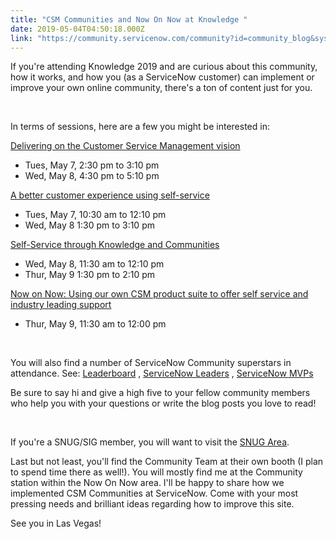 ```yaml
---
title: "CSM Communities and Now On Now at Knowledge "
date: 2019-05-04T04:50:18.000Z
link: "https://community.servicenow.com/community?id=community_blog&sys_id=aade4104dbd573085129a851ca961964"
---
```

<p>If you&#39;re attending Knowledge 2019 and are curious about this community, how it works, and how you (as a ServiceNow customer) can implement or improve your own online community, there&#39;s a ton of content just for you.</p>
<p> </p>
<p>In terms of sessions, here are a few you might be interested in:</p>
<p><a href="https://www.servicenowevents.com/knowledge2019/public_session_view.php?session_id&#61;734&amp;agenda_session_id&#61;1697" rel="nofollow">Delivering on the Customer Service Management vision</a></p>
<ul><li>Tues, May 7, 2:30 pm to 3:10 pm</li><li>Wed, May 8, 4:30 pm to 5:10 pm</li></ul>
<p><a href="https://www.servicenowevents.com/knowledge2019/public_session_view.php?session_id&#61;163&amp;agenda_session_id&#61;681" rel="nofollow">A better customer experience using self-service</a></p>
<ul><li>Tues, May 7, 10:30 am to 12:10 pm</li><li>Wed, May 8 1:30 pm to 3:10 pm</li></ul>
<p><a href="https://www.servicenowevents.com/knowledge2019/public_session_view.php?session_id&#61;733&amp;agenda_session_id&#61;1743" rel="nofollow">Self-Service through Knowledge and Communities</a></p>
<ul><li>Wed, May 8, 11:30 am to 12:10 pm</li><li>Thur, May 9 1:30 pm to 2:10 pm</li></ul>
<p><a href="https://www.servicenowevents.com/knowledge2019/public_session_view.php?session_id&#61;1049&amp;agenda_session_id&#61;1414" rel="nofollow">Now on Now: Using our own CSM product suite to offer self service and industry leading support</a></p>
<ul><li>Thur, May 9, 11:30 am to 12:00 pm</li></ul>
<p> </p>
<p>You will also find a number of ServiceNow Community superstars in attendance. See: <a href="https://community.servicenow.com/community?id&#61;community_leaderboard_page" rel="nofollow">Leaderboard</a> , <a href="https://community.servicenow.com/community?id&#61;community_static&amp;sys_id&#61;dbc3be65dbdc5bc0b322f4621f961993" rel="nofollow">ServiceNow Leaders</a> , <a href="https://community.servicenow.com/community?id&#61;community_static&amp;content_id&#61;a49490aedb9cd70c0e3dfb651f961916" rel="nofollow">ServiceNow MVPs</a></p>
<p>Be sure to say hi and give a high five to your fellow community members who help you with your questions or write the blog posts you love to read!</p>
<p> </p>
<p>If you&#39;re a SNUG/SIG member, you will want to visit the <a href="https://community.servicenow.com/community?id&#61;community_blog&amp;sys_id&#61;f9c3a75ddbcd33c013b5fb24399619ce" rel="nofollow">SNUG Area</a>.</p>
<p>Last but not least, you&#39;ll find the Community Team at their own booth (I plan to spend time there as well!). You will mostly find me at the Community station within the Now On Now area. I&#39;ll be happy to share how we implemented CSM Communities at ServiceNow. Come with your most pressing needs and brilliant ideas regarding how to improve this site.</p>
<p>See you in Las Vegas!</p>